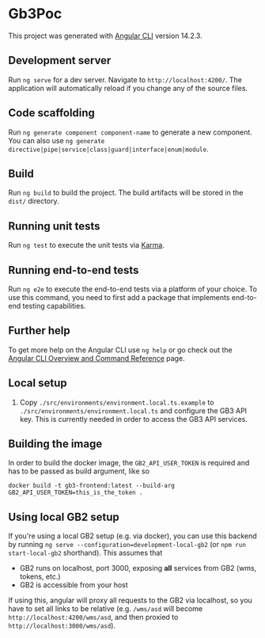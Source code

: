 # Gb3Poc

This project was generated with [Angular CLI](https://github.com/angular/angular-cli) version 14.2.3.

## Development server

Run `ng serve` for a dev server. Navigate to `http://localhost:4200/`. The application will automatically reload if you change any of the source files.

## Code scaffolding

Run `ng generate component component-name` to generate a new component. You can also use `ng generate directive|pipe|service|class|guard|interface|enum|module`.

## Build

Run `ng build` to build the project. The build artifacts will be stored in the `dist/` directory.

## Running unit tests

Run `ng test` to execute the unit tests via [Karma](https://karma-runner.github.io).

## Running end-to-end tests

Run `ng e2e` to execute the end-to-end tests via a platform of your choice. To use this command, you need to first add a package that implements end-to-end testing capabilities.

## Further help

To get more help on the Angular CLI use `ng help` or go check out the [Angular CLI Overview and Command Reference](https://angular.io/cli) page.

## Local setup

1. Copy `./src/environments/environment.local.ts.example` to `./src/environments/environment.local.ts` and configure the GB3 API key. This is currently needed in order to access the GB3 API services.

## Building the image

In order to build the docker image, the `GB2_API_USER_TOKEN` is required and has to be passed as build argument, like so

```
docker build -t gb3-frontend:latest --build-arg GB2_API_USER_TOKEN=this_is_the_token .
```

## Using local GB2 setup

If you're using a local GB2 setup (e.g. via docker), you can use this backend by running `ng serve --configuration=development-local-gb2` (or `npm run start-local-gb2` shorthand). This assumes that

- GB2 runs on localhost, port 3000, exposing **all** services from GB2 (wms, tokens, etc.)
- GB2 is accessible from your host

If using this, angular will proxy all requests to the GB2 via localhost, so you have to set all links to be relative (e.g. `/wms/asd` will become `http://localhost:4200/wms/asd`, and then proxied to `http://localhost:3000/wms/asd`).

